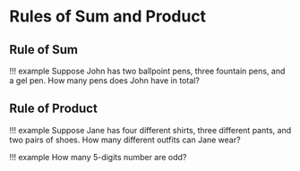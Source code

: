 # Rules of Sum and Product


## Rule of Sum

!!! example
    Suppose John has two ballpoint pens, three fountain pens, and a gel pen. How many pens does John have in total? 


## Rule of Product

!!! example
    Suppose Jane has four different shirts, three different pants, and two pairs of shoes. How many different outfits can Jane wear? 

!!! example
    How many 5-digits number are odd?
